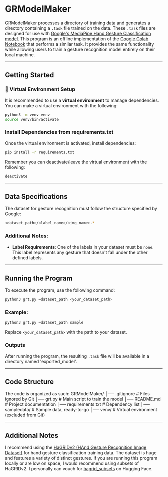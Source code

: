 # GRModelMaker

GRModelMaker processes a directory of training data and generates a directory containing a `.task` file trained on the data. These `.task` files are designed for use with [Google's MediaPipe Hand Gesture Classification model](https://ai.google.dev/edge/mediapipe/solutions/vision/gesture_recognizer). This program is an offline implementation of the [Google Colab Notebook](https://colab.research.google.com/github/googlesamples/mediapipe/blob/main/examples/customization/gesture_recognizer.ipynb) that performs a similar task. It provides the same functionality while allowing users to train a gesture recognition model entirely on their local machine.

---

## Getting Started

### 🔹 Virtual Environment Setup
It is recommended to use a **virtual environment** to manage dependencies.
You can make a virtual environment with the following:
```sh
python3 -m venv venv
source venv/bin/activate
```

### Install Dependencies from requirements.txt
Once the virtual environment is activated, install dependencies:
```sh
pip install -r requirements.txt
```
Remember you can deactivate/leave the virtual environment with the following:
```sh
deactivate
```
---

## Data Specifications

The dataset for gesture recognition must follow the structure specified by Google:

```sh
<dataset_path>/<label_name>/<img_name>.*
```

### Additional Notes:

- **Label Requirements**: One of the labels in your dataset must be `none`. This label represents any gesture that doesn't fall under the other defined labels.

---

## Running the Program

To execute the program, use the following command:

```sh
python3 grt.py –dataset_path <your_dataset_path>
```

### Example:

```sh
python3 grt.py –dataset_path sample
```

Replace `<your_dataset_path>` with the path to your dataset.

### Outputs

After running the program, the resulting `.task` file will be available in a directory named 'exported_model'.

--- 

## Code Structure
The code is organized as such:
GRModelMaker/
│── .gitignore             # Files ignored by Git
│── grt.py                 # Main script to train the model
│── README.md              # Project documentation
│── requirements.txt       # Dependency list
│── sampledata/            # Sample data, ready-to-go
│── venv/                  # Virtual environment (excluded from Git)

--- 

## Additional Notes
I recommend using the [HaGRIDv2 (HAnd Gesture Recognition Image Dataset)](https://github.com/hukenovs/hagrid) for hand gesture classification training data. The dataset is huge and features a variety of distinct gestures. If you are running this program locally or are low on space, I would recommend using subsets of HaGRIDv2. I personally can vouch for [hagrid_subsets](https://huggingface.co/datasets/GestureDetectionConnoisseurs/hagrid_subsets) on Hugging Face.
